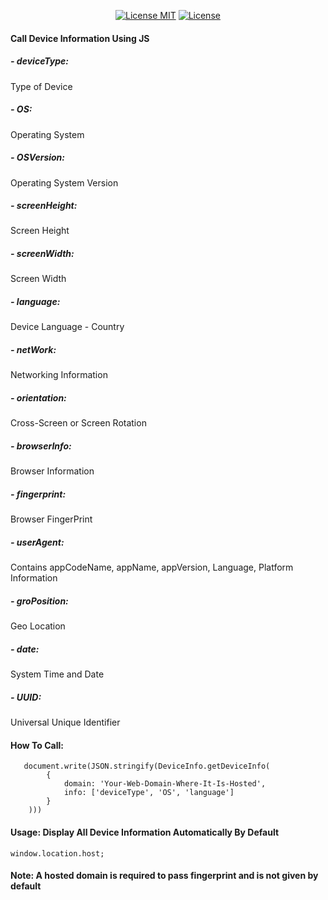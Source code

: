<p align="center">
  <a href=""><img src="" alt="License MIT"></a>
    <a href="https://996.icu"><img src="https://img.shields.io/badge/link-996.icu-red.svg" alt="License"></a>
</p>

#### Call Device Information Using JS 

##### - deviceType: 
Type of Device
##### - OS: 
Operating System
##### - OSVersion: 
Operating System Version
##### - screenHeight: 
Screen Height
##### - screenWidth: 
Screen Width
##### - language: 
Device Language - Country 
##### - netWork: 
Networking Information 
##### - orientation: 
Cross-Screen or Screen Rotation
##### - browserInfo: 
Browser Information
##### - fingerprint: 
Browser FingerPrint
##### - userAgent: 
Contains appCodeName, appName, appVersion, Language, Platform Information
##### - groPosition: 
Geo Location 
##### - date: 
System Time and Date 
##### - UUID: 
Universal Unique Identifier

#### How To Call:

 ```
    document.write(JSON.stringify(DeviceInfo.getDeviceInfo(
         {
             domain: 'Your-Web-Domain-Where-It-Is-Hosted',
             info: ['deviceType', 'OS', 'language']
         }
     )))
 ```

#### Usage: Display All Device Information Automatically By Default 

    window.location.host; 

#### Note: A hosted domain is required to pass fingerprint and is not given by default

 

